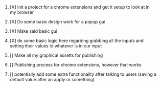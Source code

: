 1. [X] Init a project for a chrome extensions and get it setup to look at in my browser
1. [X] Do some basic design work for a popup gui
1. [X] Make said basic gui
1. [X] do some basic logic here regarding grabbing all the inputs and setting their values to whatever is in our input
1. [] Make all my graphical assetts for publishing
1. [] Publishing process for chrome extensions, however that works


1. [] potentially add some extra functionailty after talking to users (saving a default value after an apply or something)